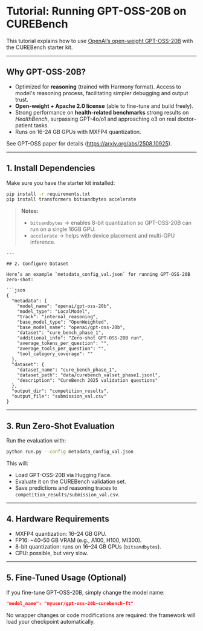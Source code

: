 # Tutorial: Running GPT-OSS-20B on CUREBench

This tutorial explains how to use [OpenAI’s open-weight GPT-OSS-20B](https://huggingface.co/openai/gpt-oss-20b) with the CUREBench starter kit.

---

## Why GPT-OSS-20B?


- Optimized for **reasoning** (trained with Harmony format). Access to model's reasoning process, facilitating simpler debugging and output trust.
- **Open-weight + Apache 2.0 license** (able to fine-tune and build freely).
- Strong performance on **health-related benchmarks** strong results on *HealthBench*, surpassing GPT-4o/o1 and approaching o3 on real doctor–patient tasks.
- Runs on 16-24 GB GPUs with MXFP4 quantization. 

See GPT-OSS paper for details (https://arxiv.org/abs/2508.10925).

---

## 1. Install Dependencies

Make sure you have the starter kit installed:

```bash
pip install -r requirements.txt
pip install transformers bitsandbytes accelerate
````

> **Notes:**
>
> * `bitsandbytes` → enables 8-bit quantization so GPT-OSS-20B can run on a single 16GB GPU.
> * `accelerate` → helps with device placement and multi-GPU inference.

```
---

## 2. Configure Dataset

Here’s an example `metadata_config_val.json` for running GPT-OSS-20B zero-shot:

```json
{
  "metadata": {
    "model_name": "openai/gpt-oss-20b",
    "model_type": "LocalModel",
    "track": "internal_reasoning",
    "base_model_type": "OpenWeighted",
    "base_model_name": "openai/gpt-oss-20b",
    "dataset": "cure_bench_phase_1",
    "additional_info": "Zero-shot GPT-OSS-20B run",
    "average_tokens_per_question": "",
    "average_tools_per_question": "",
    "tool_category_coverage": ""
  },
  "dataset": {
    "dataset_name": "cure_bench_phase_1",
    "dataset_path": "data/curebench_valset_phase1.jsonl",
    "description": "CureBench 2025 validation questions"
  },
  "output_dir": "competition_results",
  "output_file": "submission_val.csv"
}
```

---

## 3. Run Zero-Shot Evaluation

Run the evaluation with:

```bash
python run.py --config metadata_config_val.json
```

This will:

* Load GPT-OSS-20B via Hugging Face.
* Evaluate it on the CUREBench validation set.
* Save predictions and reasoning traces to `competition_results/submission_val.csv`.

---

## 4. Hardware Requirements

* MXFP4 quantization: 16–24 GB GPU.
* FP16: \~40–50 GB VRAM (e.g., A100, H100, MI300).
* 8-bit quantization: runs on 16–24 GB GPUs (`bitsandbytes`).
* CPU: possible, but very slow.

---

## 5. Fine-Tuned Usage (Optional)

If you fine-tune GPT-OSS-20B, simply change the model name:

```json
"model_name": "myuser/gpt-oss-20b-curebench-ft"
```

No wrapper changes or code modifications are required: the framework will load your checkpoint automatically.